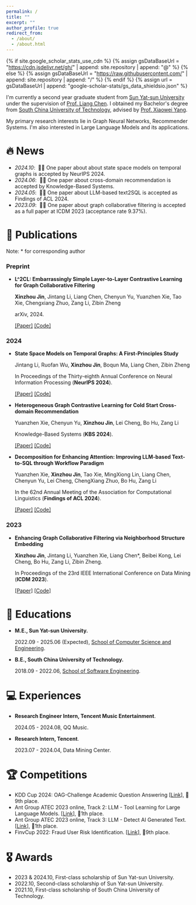 ```yaml
---
permalink: /
title: ""
excerpt: ""
author_profile: true
redirect_from: 
  - /about/
  - /about.html
---
```


{% if site.google_scholar_stats_use_cdn %}
{% assign gsDataBaseUrl = "https://cdn.jsdelivr.net/gh/" | append: site.repository | append: "@" %}
{% else %}
{% assign gsDataBaseUrl = "https://raw.githubusercontent.com/" | append: site.repository | append: "/" %}
{% endif %}
{% assign url = gsDataBaseUrl | append: "google-scholar-stats/gs_data_shieldsio.json" %}

<span class='anchor' id='about-me'></span>

I'm currently a second year graduate student from [Sun Yat-sun University](https://www.sysu.edu.cn) under the supervision of [Prof. Liang Chen](https://chenliang.tech).
I obtained my Bachelor's degree from [South China University of Technology](https://www.scut.edu.cn/), advised by [Prof. Xiaowei Yang](https://www2.scut.edu.cn/sse/2018/0615/c16788a270764/page.htm).

My primary research interests lie in Graph Neural Networks, Recommender Systems. I'm also interested in Large Language Models and its applications.


# 🔥 News
- *2024.10*: &nbsp;🎉🎉 One paper about about state space models on temporal graphs is accepted by NeurIPS 2024.
- *2024.06*: &nbsp;🎉🎉 One paper about cross-domain recommendation is accepted by Knowledge-Based Systems.
- *2024.05*: &nbsp;🎉🎉 One paper about LLM-based text2SQL is accepted as Findings of ACL 2024.
- *2023.09*: &nbsp;🎉🎉 One paper about graph collaborative filtering is accepted as a full paper at ICDM 2023 (acceptance rate 9.37%).

# 📝 Publications

Note: * for corresponding author

### Preprint

- **L^2CL: Embarrassingly Simple Layer-to-Layer Contrastive Learning for Graph Collaborative Filtering**

  **Xinzhou Jin**, Jintang Li, Liang Chen, Chenyun Yu, Yuanzhen Xie, Tao Xie, Chengxiang Zhuo, Zang Li, Zibin Zheng

  arXiv, 2024.

  [[Paper]](https://arxiv.org/abs/2407.14266) [[Code]](https://github.com/downeykking/L2CL)

### 2024

- **State Space Models on Temporal Graphs: A First-Principles Study**

  Jintang Li, Ruofan Wu, **Xinzhou Jin**, Boqun Ma, Liang Chen, Zibin Zheng

  In Proceedings of the Thirty-eighth Annual Conference on Neural Information Processing (**NeurIPS 2024**).

  [[Paper]](https://arxiv.org/abs/2406.00943) [[Code]](https://github.com/EdisonLeeeee/GraphSSM)

- **Heterogeneous Graph Contrastive Learning for Cold Start Cross-domain Recommendation**

  Yuanzhen Xie, Chenyun Yu, **Xinzhou Jin**, Lei Cheng, Bo Hu, Zang Li

  Knowledge-Based Systems (**KBS 2024**).

  [[Paper]](./) [[Code]](./)

- **Decomposition for Enhancing Attention: Improving LLM-based Text-to-SQL through Workflow Paradigm**

  Yuanzhen Xie, **Xinzhou Jin**, Tao Xie, MingXiong Lin, Liang Chen, Chenyun Yu, Lei Cheng, ChengXiang Zhuo, Bo Hu, Zang Li

  In the 62nd Annual Meeting of the Association for Computational Linguistics (**Findings of ACL 2024**).

  [[Paper]](https://arxiv.org/abs/2402.10671) [[Code]](https://github.com/FlyingFeather/DEA-SQL)

### 2023

- **Enhancing Graph Collaborative Filtering via Neighborhood Structure Embedding**

  **Xinzhou Jin**, Jintang Li, Yuanzhen Xie, Liang Chen*, Beibei Kong, Lei Cheng, Bo Hu, Zang Li, Zibin Zheng.

  In Proceedings of the 23rd IEEE International Conference on Data Mining (**ICDM 2023**).

  [[Paper]](https://ieeexplore.ieee.org/document/10415768) [[Code]](https://github.com/downeykking/NSE)

# 📖 Educations
- **M.E., Sun Yat-sun University.**

  2022.09 - 2025.06 (Expected), [School of Computer Science and Engineering](https://cse.sysu.edu.cn/).

- **B.E., South China University of Technology.**

  2018.09 - 2022.06, [School of Software Engineering](https://www2.scut.edu.cn/sse/).


# 💻 Experiences
- **Research Engineer Intern, Tencent Music Entertainment**.

  2024.05 - 2024.08, QQ Music.
  
- **Research Intern, Tencent**.

  2023.07 - 2024.04, Data Mining Center.



# 🏆 Competitions

- KDD Cup 2024: OAG-Challenge Academic Question Answering [[Link](https://www.biendata.xyz/competition/aqa_kdd_2024)], 🏅9th place.
- Ant Group ATEC 2023 online, Track 2: LLM - Tool Learning for Large Language Models. [[Link](https://www.atecup.cn/matchHomeDetails/100001/100002)], 🥇1th place.
- Ant Group ATEC 2023 online, Track 3: LLM - Detect AI Generated Text. [[Link](https://www.atecup.cn/matchHomeDetails/100001/100003)], 🥇1th place.
- FinvCup 2022: Fraud User Risk Identification. [[Link](https://ai.ppdai.com/mirror/goToMirrorDetailSix?mirrorId=28&tabindex=2)], 🏅9th place.

# 🎖 Awards

- 2023 & 2024.10, First-class scholarship of Sun Yat-sun University.
- 2022.10, Second-class scholarship of Sun Yat-sun University.
- 2021.10, First-class scholarship of South China University of Technology.

